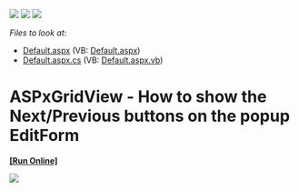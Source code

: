 <!-- default badges list -->
![](https://img.shields.io/endpoint?url=https://codecentral.devexpress.com/api/v1/VersionRange/128535660/15.1.8%2B)
[![](https://img.shields.io/badge/Open_in_DevExpress_Support_Center-FF7200?style=flat-square&logo=DevExpress&logoColor=white)](https://supportcenter.devexpress.com/ticket/details/T320598)
[![](https://img.shields.io/badge/📖_How_to_use_DevExpress_Examples-e9f6fc?style=flat-square)](https://docs.devexpress.com/GeneralInformation/403183)
<!-- default badges end -->
<!-- default file list -->
*Files to look at*:

* [Default.aspx](./CS/Default.aspx) (VB: [Default.aspx](./VB/Default.aspx))
* [Default.aspx.cs](./CS/Default.aspx.cs) (VB: [Default.aspx.vb](./VB/Default.aspx.vb))
<!-- default file list end -->
# ASPxGridView - How to show the Next/Previous buttons on the popup EditForm
<!-- run online -->
**[[Run Online]](https://codecentral.devexpress.com/t320598/)**
<!-- run online end -->


<img src="https://raw.githubusercontent.com/DevExpress-Examples/aspxgridview-how-to-show-the-next-previous-buttons-on-the-popup-editform-t320598/15.1.8+/media/c2f22eb5-9a6e-11e5-80bf-00155d62480c.png">

<br/>


